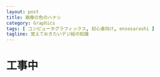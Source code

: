 ```yaml
---
layout: post
title: 画像の色のハナシ
category: Graphics
tags: [ コンピュータグラフィックス, 初心者向け, ensosarashi ]
tagline: 覚えておきたいデジ絵の知識
---
```


# 工事中 #